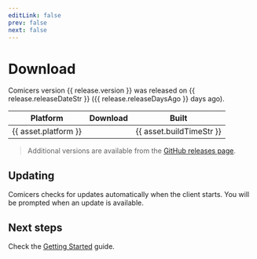 ```yaml
---
editLink: false
prev: false
next: false
---
```


<script setup>
import VPButton from "vitepress/dist/client/theme-default/components/VPButton.vue";
import { data as release } from '@theme/data/release.data'
</script>

# Download

Comicers version {{ release.version }} was released on {{ release.releaseDateStr }} ({{ release.releaseDaysAgo }} days ago).

<table class="downloadTable">
<thead>
<tr>
  <th>Platform</th>
  <th>Download</th>
  <th>Built</th>
</tr>
</thead>
<tbody>
<tr v-for="asset in release.assets" :key="asset.platform">
  <td>{{ asset.platform }}</td>
  <td><VPButton :href="asset.browser_download_url" :text="asset.name" theme="brand" /></td>
  <td>{{ asset.buildTimeStr }}</td>
</tr>
</tbody>
</table>

> Additional versions are available from the [GitHub releases page](https://github.com/TheFizFactor/comicers/releases).

## Updating

Comicers checks for updates automatically when the client starts. You will be prompted when an update is available.

## Next steps

Check the [Getting Started](./guides/getting-started) guide.


<style scoped>
.downloadTable {
  a {
    text-decoration: none;
  }
}
</style>